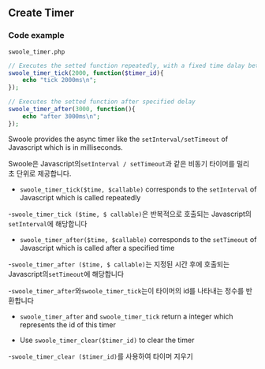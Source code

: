 ## Create Timer

### Code example

`swoole_timer.php`

``` php
// Executes the setted function repeatedly, with a fixed time dalay between each call 
swoole_timer_tick(2000, function($timer_id){
	echo "tick 2000ms\n";
});

// Executes the setted function after specified delay
swoole_timer_after(3000, function(){
	echo "after 3000ms\n";
});
```

Swoole provides the async timer like the `setInterval/setTimeout` of Javascript which is in milliseconds.

Swoole은 Javascript의`setInterval / setTimeout`과 같은 비동기 타이머를 밀리 초 단위로 제공합니다.

- `swoole_timer_tick($time, $callable)` corresponds to the `setInterval` of Javascript which is called repeatedly

-`swoole_timer_tick ($time, $ callable)`은 반복적으로 호출되는 Javascript의`setInterval`에 해당합니다

- `swoole_timer_after($time, $callable)` corresponds to the `setTimeout` of Javascript which is called after a specified time

-`swoole_timer_after ($time, $ callable)`는 지정된 시간 후에 호출되는 Javascript의`setTimeout`에 해당합니다

-`swoole_timer_after`와`swoole_timer_tick`는이 타이머의 id를 나타내는 정수를 반환합니다

- `swoole_timer_after` and `swoole_timer_tick` return a integer which represents the id of this timer

- Use `swoole_timer_clear($timer_id)` to clear the timer

-`swoole_timer_clear ($timer_id)`를 사용하여 타이머 지우기
